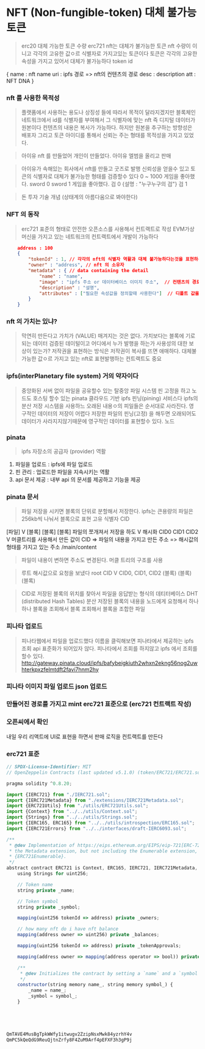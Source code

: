 # NFT (Non-fungible-token) 대체 불가능 토큰

> erc20 대체 가능한 토큰 수량
> erc721 nft는 대체가 불가능한 토큰
> nft 수량이 이니고 각각의 고유한 값ㅇ르 식별자로 가지고있는 토큰이다
> 토큰은 각각의 고유한 속성을 가지고 있어서 대체가 불가능하다 token id

{
    name : nft name 
    uri : ipfs 경로 => nft의 컨텐츠의 경로
    desc : description
    att : NFT DNA
}

### nft 를 사용한 목적성
> 플랫품에서 사용하는 용도나 상징성 들에 따라서 목적이 달라지겠지만
> 블록체인 네트워크에서 id를 식별자를 부여해서 그 식별자에 맞는 nft 즉 디지털 데이터가 원본이다
> 컨텐츠의 내용은 복사가 가능하다. 하지만 원본을 추구하는 방향성은 배포자 그리고 토큰 아이디를 통해서 신뢰는 주는 형태를 목적성을 가지고 있었다.

> 아이유 nft 를 만들었어 개인이 만들었다. 아이유 엘범을 올리고 판매

> 아이유가 속해있는 회사에서 nft를 만들고 굿즈로 발행 신뢰성을 얻을수 있고 토큰의 식별자로 대체가 불가능한 형태를 검증할수 있다 0 ~ 1000
> 게임을 좋아했다. sword 0 sword 1
> 게임을 좋아했다. 검 0 {설명 : "누구누구의 검"} 검 1

> 돈 투자 기술 개념 (상태계의 아름다움으로 봐야한다)

### NFT 의 동작
> erc721 표준의 형태로 안전한 오픈소스를 사용해서 컨트랙트로 작성
> EVM가상 머신을 가지고 있는 네트워크의 컨트랙트에서 개발이 가능하다
```json
    address : 100
    {
        "tokenId" : 1, // 각각의 nft의 식별자 역활과 대체 불가능하다는것을 표현하는 속성
        "owner" : "address", // nft 의 소유자 
        "metadata" : { // data containing the detail 
            "name" : "name",
            "image" : "ipfs 주소 or 데이터베이스 이미지 주소",  // 컨텐츠의 경로를 표현하는 속성
            "description" : "설명",
            "attributes" : ["필요한 속성값을 정의할때 사용한다"]  // 디폴트 값을 설정할때는 trait_type 과 value를 사용하면 된다.
        }
    }
```

### nft 의 가치는 있냐?

> 막연히 만든다고 가치가 (VALUE) 매겨지는 것은 없다.
> 가치보다는 블록에 기로되는 데이터 검증된 데이털이고
> 어디에서 누가 발행을 하는가 사용성의 대한 보상이 있는가?
> 저작권을 표현하는 방식은 저작권이 복사를 뜨면 애매하다. 대체불가능한 값ㅇ르 가지고 있는 nft로 표현발행하는 컨트랙트도 중요


### ipfs(interPlanetary file system) 거의 약자이다
> 중앙화된 서버 없이 파일을 공유할수 있는 탈중앙 파일 시스템
> 핀 고정을 하고 노드도 호스팅 할수 있는 pinata
> 클라우드 기반 ipfs 핀닝(pining) 서비스다
> ipfs의 분산 저장 시스템을 사용하느 오래된 내용ㅇ의 피일들은 순서대로 사라진다. 영구적인 데이터의 저장이 어렵다 저장한 파일의 핀닝(고정) 을 해두면 오래되어도 데이터가 사라지지않기때문에 영구적인 데이터를 표현할수 있다. 노드 

### pinata
> ipfs 자장소의 공급자 (provider) 역활 
1. 파일을 업로드 : ipfs에 파일 업로드
2. 핀 관리 : 업로드한 파일을 지속시키는 역활
3. api 문서 제공 : 내부 api 의 문서를 제공하고 기능을 제공 

### pinata 문서

> 파일 저장을 시키면 블록의 단위로 분할해서 저장한다. ipfs는 큰용량의 파일은 256kb씩 나눠서 블록으로 표현 고유 식별자 CID

[파일]
 V
[블록] [블록] [블록]
파일의 쪼개져서 저장을 하도
 V 해시화 
CID0 CID1 CID2
 V 머클트리를 사용해서 만든 값이
CID => 파일의 내용을 가지고 만든 주소 => 해시값의 형태를 가지고 있는 주소
/main/content
> 파일이 내용이 변하면 주소도 변경된다.
> 머클 트리의 구조를 사용

> 루트 해시값으로 요청을 보냈다
root CID
V
CID0, CID1, CID2
(블록) (블록) (블록) 

> CID로 저장된 블록의 위치를 찾아서 파일을 응답받는 형식의 데티터베이스
> DHT (distributed Hash Tables) 분산 저장된 블록의 내용을 노드에게 요청해서 하나하나 블록을 조회해서 블록 조회해서 블록을 조합한 파일


### 피나타 업로드
> 피나타웹에서 파일을 업로드했다 이름을 클릭해보면 피나타에서 제공하는 ipfs 조회 api 
> 표준화가 되어있자 않다. 피나타에서 조회를 하지않고
> ipfs 에서 조회를 할수 있다. http://gateway.pinata.cloud/ipfs/bafybeigkiuth2whxn2ekng56nog2uwhterkpxzfelmtdft2favi7hnm2hy


### 피나타 이미지 파일 업로드 json 업로드
### 만들어진 경로를 가지고 mint erc721 표준으로 (erc721 컨트랙트 작성)
### 오픈씨에서 확인

내일 우리 리액트에 UI로 표현을 하면서 판매 로직을 컨트랙트를 만든다


### erc721 표준

```js
// SPDX-License-Identifier: MIT
// OpenZeppelin Contracts (last updated v5.1.0) (token/ERC721/ERC721.sol)

pragma solidity ^0.8.20;

import {IERC721} from "./IERC721.sol";
import {IERC721Metadata} from "./extensions/IERC721Metadata.sol";
import {ERC721Utils} from "./utils/ERC721Utils.sol";
import {Context} from "../../utils/Context.sol";
import {Strings} from "../../utils/Strings.sol";
import {IERC165, ERC165} from "../../utils/introspection/ERC165.sol";
import {IERC721Errors} from "../../interfaces/draft-IERC6093.sol";

/**
 * @dev Implementation of https://eips.ethereum.org/EIPS/eip-721[ERC-721] Non-Fungible Token Standard, including
 * the Metadata extension, but not including the Enumerable extension, which is available separately as
 * {ERC721Enumerable}.
 */
abstract contract ERC721 is Context, ERC165, IERC721, IERC721Metadata, IERC721Errors {
    using Strings for uint256;

    // Token name
    string private _name;

    // Token symbol
    string private _symbol;

    mapping(uint256 tokenId => address) private _owners;

    // how many nft do i have nft balance
    mapping(address owner => uint256) private _balances;

    mapping(uint256 tokenId => address) private _tokenApprovals;

    mapping(address owner => mapping(address operator => bool)) private _operatorApprovals;

    /**
     * @dev Initializes the contract by setting a `name` and a `symbol` to the token collection.
     */
    constructor(string memory name_, string memory symbol_) {
        _name = name_;
        _symbol = symbol_;
    }





QmTAVE4MusBgTpkWWfy1itwugv2ZzipNsxMwk84yzrhY4v
QmPC5kQeQdG9ReuQjtnZrfy8F4ZuM9Arf4pEFXF3h3gP9j